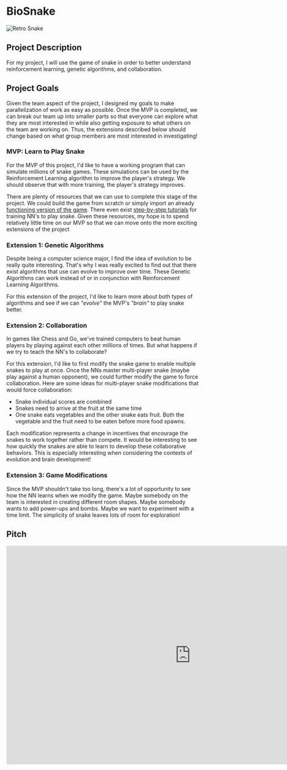 # BioSnake

![Retro Snake](https://encrypted-tbn0.gstatic.com/images?q=tbn:ANd9GcRNEnvrWhM_FinzK4yn6n4ROQPM4zX4s8UoAMQYFhLKMRWj2RI3Hd6X3pjMb2OjuKBitN4&usqp=CAU)

## Project Description
For my project, I will use the game of snake in order to better understand reinforcement learning, genetic algorithms, and collaboration.

## Project Goals
Given the team aspect of the project, I designed my goals to make parallelization of work as easy as possible. Once the MVP is completed, we can break our team up into smaller parts so that everyone can explore what they are most interested in while also getting exposure to what others on the team are working on. Thus, the extensions described below should change based on what group members are most interested in investigating!

### MVP: Learn to Play Snake
For the MVP of this project, I'd like to have a working program that can simulate millions of snake games. These simulations can be used by the Reinforcement Learning algorithm to improve the player's strategy. We should observe that with more training, the player's strategy improves. 

There are plenty of resources that we can use to complete this stage of the project. We could build the game from scratch or simply import an already [functioning version of the game](https://github.com/codebasics/python_projects/tree/main/1_snake_game). There even exist [step-by-step tutorials](https://towardsdatascience.com/how-to-teach-an-ai-to-play-games-deep-reinforcement-learning-28f9b920440a) for training NN's to play snake. Given these resources, my hope is to spend relatively little time on our MVP so that we can move onto the more exciting extensions of the project

### Extension 1: Genetic Algorithms
Despite being a computer science major, I find the idea of evolution to be really quite interesting. That's why I was really excited to find out that there exist algorithms that use can evolve to improve over time. These Genetic Algorithms can work instead of or in conjunction with Reinforcement Learning Algorithms. 

For this extension of the project, I'd like to learn more about both types of algorithms and see if we can *"evolve"* the MVP's *"brain"* to play snake better.

### Extension 2: Collaboration
In games like Chess and Go, we've trained computers to beat human players by playing against each other millions of times. But what happens if we try to teach the NN's to collaborate?

For this extension, I'd like to first modify the snake game to enable multiple snakes to play at once. Once the NNs master multi-player snake (maybe play against a human opponent), we could further modify the game to force collaboration. Here are some ideas for multi-player snake modifications that would force collaboration:
* Snake individual scores are combined
* Snakes need to arrive at the fruit at the same time
* One snake eats vegetables and the other snake eats fruit. Both the vegetable and the fruit need to be eaten before more food spawns.

Each modification represents a change in incentives that encourage the snakes to work together rather than compete. It would be interesting to see how quickly the snakes are able to learn to develop these collaborative behaviors. This is especially interesting when considering the contexts of evolution and brain development!

### Extension 3: Game Modifications
Since the MVP shouldn't take too long, there's a  lot of opportunity to see how the NN learns when we modify the game. Maybe somebody on the team is interested in creating different room shapes. Maybe somebody wants to add power-ups and bombs. Maybe we want to experiment with a time limit. The simplicity of snake leaves lots of room for exploration!

## Pitch
<iframe src="https://docs.google.com/presentation/d/e/2PACX-1vQ9AoPJ3yd4zr8dhaaOJ5BvF5DRpechDAWD1zUxUHqZuIJYGLDaUXhlSh2EsOAlx-d-VMdHmprry_5o/embed?start=false&loop=false&delayms=60000" frameborder="0" width="960" height="569" allowfullscreen="true" mozallowfullscreen="true" webkitallowfullscreen="true"></iframe>
